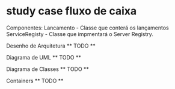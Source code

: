 # study case fluxo de caixa

Componentes:
  Lancamento - Classe que conterá os lançamentos
  ServiceRegisty - Classe que impmentará o Server Registry.

Desenho de Arquitetura
** TODO **

Diagrama de UML
** TODO **

Diagrama de Classes
** TODO **

Containers
** TODO **
